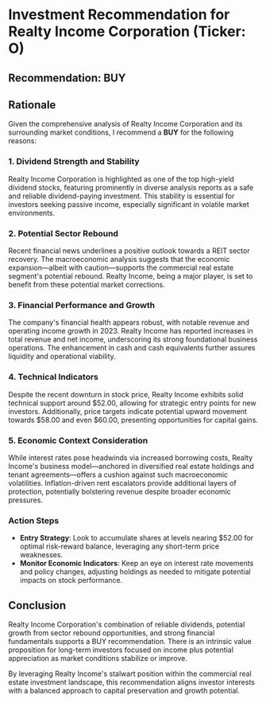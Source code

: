 # Investment Recommendation for Realty Income Corporation (Ticker: O)

## Recommendation: **BUY**

## Rationale

Given the comprehensive analysis of Realty Income Corporation and its surrounding market conditions, I recommend a **BUY** for the following reasons:

### 1. **Dividend Strength and Stability**
Realty Income Corporation is highlighted as one of the top high-yield dividend stocks, featuring prominently in diverse analysis reports as a safe and reliable dividend-paying investment. This stability is essential for investors seeking passive income, especially significant in volatile market environments.

### 2. **Potential Sector Rebound**
Recent financial news underlines a positive outlook towards a REIT sector recovery. The macroeconomic analysis suggests that the economic expansion—albeit with caution—supports the commercial real estate segment's potential rebound. Realty Income, being a major player, is set to benefit from these potential market corrections.

### 3. **Financial Performance and Growth**
The company's financial health appears robust, with notable revenue and operating income growth in 2023. Realty Income has reported increases in total revenue and net income, underscoring its strong foundational business operations. The enhancement in cash and cash equivalents further assures liquidity and operational viability.

### 4. **Technical Indicators**
Despite the recent downturn in stock price, Realty Income exhibits solid technical support around $52.00, allowing for strategic entry points for new investors. Additionally, price targets indicate potential upward movement towards $58.00 and even $60.00, presenting opportunities for capital gains.

### 5. **Economic Context Consideration**
While interest rates pose headwinds via increased borrowing costs, Realty Income's business model—anchored in diversified real estate holdings and tenant agreements—offers a cushion against such macroeconomic volatilities. Inflation-driven rent escalators provide additional layers of protection, potentially bolstering revenue despite broader economic pressures.

### Action Steps
- **Entry Strategy**: Look to accumulate shares at levels nearing $52.00 for optimal risk-reward balance, leveraging any short-term price weaknesses.
- **Monitor Economic Indicators**: Keep an eye on interest rate movements and policy changes, adjusting holdings as needed to mitigate potential impacts on stock performance.

## Conclusion
Realty Income Corporation's combination of reliable dividends, potential growth from sector rebound opportunities, and strong financial fundamentals supports a BUY recommendation. There is an intrinsic value proposition for long-term investors focused on income plus potential appreciation as market conditions stabilize or improve.

By leveraging Realty Income's stalwart position within the commercial real estate investment landscape, this recommendation aligns investor interests with a balanced approach to capital preservation and growth potential.
